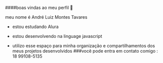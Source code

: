 ####boas vindas ao meu perfil 🤎

meu nome é André Luiz Montes Tavares

- estou estudando Alura
  
- estou desenvolvendo na linguage javascript

- utilizo esse espaço para minha organização e compartilhamentos dos meus projetos desenvolvidos
###você pode entra em contato comigo : 18 99108-5135
